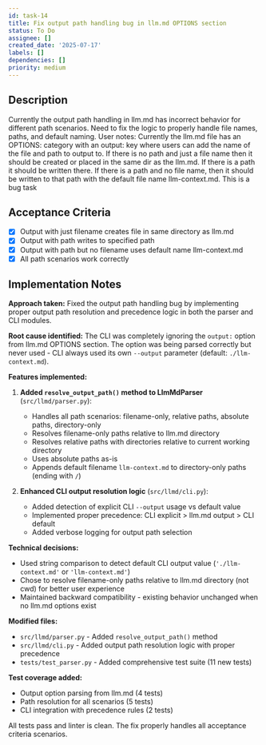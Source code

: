 ```yaml
---
id: task-14
title: Fix output path handling bug in llm.md OPTIONS section
status: To Do
assignee: []
created_date: '2025-07-17'
labels: []
dependencies: []
priority: medium
---
```


## Description

Currently the output path handling in llm.md has incorrect behavior for different path scenarios. Need to fix the logic to properly handle file names, paths, and default naming.
User notes:
Currently the llm.md file has an OPTIONS: category with an output: key 
where users can add the name of the file and path to output to. If there is no path and just a file 
name then it should be created or placed in the same dir as the llm.md. If there is a path it should
 be written there. If there is a path and no file name, then it should be written to that path with 
the default file name llm-context.md. This is a bug task

## Acceptance Criteria

- [x] Output with just filename creates file in same directory as llm.md
- [x] Output with path writes to specified path
- [x] Output with path but no filename uses default name llm-context.md
- [x] All path scenarios work correctly

## Implementation Notes

**Approach taken:**
Fixed the output path handling bug by implementing proper output path resolution and precedence logic in both the parser and CLI modules.

**Root cause identified:**
The CLI was completely ignoring the `output:` option from llm.md OPTIONS section. The option was being parsed correctly but never used - CLI always used its own `--output` parameter (default: `./llm-context.md`).

**Features implemented:**

1. **Added `resolve_output_path()` method to LlmMdParser** (`src/llmd/parser.py`):
   - Handles all path scenarios: filename-only, relative paths, absolute paths, directory-only
   - Resolves filename-only paths relative to llm.md directory
   - Resolves relative paths with directories relative to current working directory  
   - Uses absolute paths as-is
   - Appends default filename `llm-context.md` to directory-only paths (ending with `/`)

2. **Enhanced CLI output resolution logic** (`src/llmd/cli.py`):
   - Added detection of explicit CLI `--output` usage vs default value
   - Implemented proper precedence: CLI explicit > llm.md output > CLI default
   - Added verbose logging for output path selection

**Technical decisions:**
- Used string comparison to detect default CLI output value (`'./llm-context.md'` or `'llm-context.md'`)
- Chose to resolve filename-only paths relative to llm.md directory (not cwd) for better user experience
- Maintained backward compatibility - existing behavior unchanged when no llm.md options exist

**Modified files:**
- `src/llmd/parser.py` - Added `resolve_output_path()` method
- `src/llmd/cli.py` - Added output path resolution logic with proper precedence
- `tests/test_parser.py` - Added comprehensive test suite (11 new tests)

**Test coverage added:**
- Output option parsing from llm.md (4 tests)
- Path resolution for all scenarios (5 tests) 
- CLI integration with precedence rules (2 tests)

All tests pass and linter is clean. The fix properly handles all acceptance criteria scenarios.

